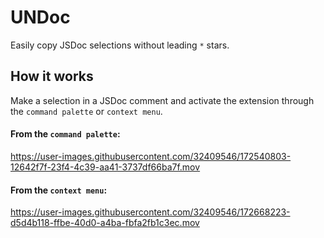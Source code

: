 # UNDoc

Easily copy JSDoc selections without leading `*` stars.

## How it works

Make a selection in a JSDoc comment and activate the extension through the
`command palette` or `context menu`.

#### From the `command palette`:

https://user-images.githubusercontent.com/32409546/172540803-12642f7f-23f4-4c39-aa41-3737df66ba7f.mov

#### From the `context menu`:

https://user-images.githubusercontent.com/32409546/172668223-d5d4b118-ffbe-40d0-a4ba-fbfa2fb1c3ec.mov
